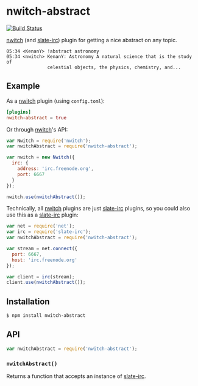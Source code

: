 # nwitch-abstract

[![Build Status](https://travis-ci.org/nwitch/nwitch-abstract.svg)](https://travis-ci.org/nwitch/nwitch-abstract)

[nwitch][] (and [slate-irc][]) plugin for getting a nice abstract on any topic.

``` irc
05:34 <KenanY> !abstract astronomy
05:34 <nwitch> KenanY: Astronomy A natural science that is the study of
               celestial objects, the physics, chemistry, and...
```
## Example

As a [nwitch][] plugin (using `config.toml`):

``` toml
[plugins]
nwitch-abstract = true
```

Or through [nwitch][]'s API:

``` javascript
var Nwitch = require('nwitch');
var nwitchAbstract = require('nwitch-abstract');

var nwitch = new Nwitch({
  irc: {
    address: 'irc.freenode.org',
    port: 6667
  }
});

nwitch.use(nwitchAbstract());
```

Technically, all [nwitch][] plugins are just [slate-irc][] plugins, so you could
also use this as a [slate-irc][] plugin:

``` javascript
var net = require('net');
var irc = require('slate-irc');
var nwitchAbstract = require('nwitch-abstract');

var stream = net.connect({
  port: 6667,
  host: 'irc.freenode.org'
});

var client = irc(stream);
client.use(nwitchAbstract());
```

## Installation

``` bash
$ npm install nwitch-abstract
```

## API

``` javascript
var nwitchAbstract = require('nwitch-abstract');
```

### `nwitchAbstract()`

Returns a function that accepts an instance of [slate-irc][].


  [nwitch]: https://github.com/KenanY/nwitch
  [slate-irc]: https://github.com/slate/slate-irc